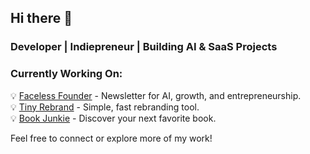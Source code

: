 ## Hi there 👋  
### Developer | Indiepreneur | Building AI & SaaS Projects  

### Currently Working On:  
💡 [Faceless Founder](https://www.facelessfounder.com?utm_source=github.com&utm_medium=about_me&utm_campaign=vividbro) - Newsletter for AI, growth, and entrepreneurship.  
💡 [Tiny Rebrand](https://www.tinyrebrand.com?utm_source=github.com&utm_medium=about_me&utm_campaign=vividbro) - Simple, fast rebranding tool.  
💡 [Book Junkie](https://www.bookjunkie.co?utm_source=github.com&utm_medium=about_me&utm_campaign=vividbro) - Discover your next favorite book.  

Feel free to connect or explore more of my work!
